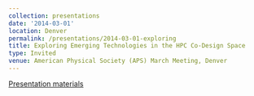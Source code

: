 ```yaml
---
collection: presentations
date: '2014-03-01'
location: Denver
permalink: /presentations/2014-03-01-exploring
title: Exploring Emerging Technologies in the HPC Co-Design Space
type: Invited
venue: American Physical Society (APS) March Meeting, Denver
---
```


[Presentation materials](http://meetings.aps.org/Meeting/MAR14/Session/T27.1)
